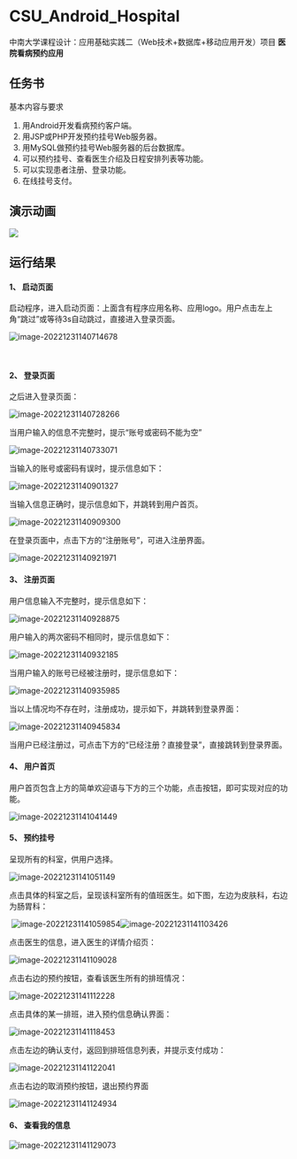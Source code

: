 # CSU_Android_Hospital
中南大学课程设计：应用基础实践二（Web技术+数据库+移动应用开发）项目 **医院看病预约应用**

## 任务书
基本内容与要求
1. 用Android开发看病预约客户端。
2. 用JSP或PHP开发预约挂号Web服务器。
3. 用MySQL做预约挂号Web服务器的后台数据库。
4. 可以预约挂号、查看医生介绍及日程安排列表等功能。
5. 可以实现患者注册、登录功能。
6. 在线挂号支付。

## 演示动画
<img src="report/PalmHospital.gif"> 

## 运行结果

#### 1、 启动页面

启动程序，进入启动页面：上面含有程序应用名称、应用logo。用户点击左上角“跳过”或等待3s自动跳过，直接进入登录页面。

 ![image-20221231140714678](images/image-20221231140714678.png)

​                               

#### 2、 登录页面

之后进入登录页面：

 ![image-20221231140728266](images/image-20221231140728266.png)

当用户输入的信息不完整时，提示“账号或密码不能为空”

 ![image-20221231140733071](images/image-20221231140733071.png)

当输入的账号或密码有误时，提示信息如下：

![image-20221231140901327](images/image-20221231140901327.png)

当输入信息正确时，提示信息如下，并跳转到用户首页。

![image-20221231140909300](images/image-20221231140909300.png)

在登录页面中，点击下方的“注册账号”，可进入注册界面。

![image-20221231140921971](images/image-20221231140921971.png)

#### 3、 注册页面

用户信息输入不完整时，提示信息如下：

 ![image-20221231140928875](images/image-20221231140928875.png)

用户输入的两次密码不相同时，提示信息如下：

 ![image-20221231140932185](images/image-20221231140932185.png)

当用户输入的账号已经被注册时，提示信息如下：

 ![image-20221231140935985](images/image-20221231140935985.png)

当以上情况均不存在时，注册成功，提示如下，并跳转到登录界面：

 ![image-20221231140945834](images/image-20221231140945834.png)

当用户已经注册过，可点击下方的“已经注册？直接登录”，直接跳转到登录界面。

#### 4、 用户首页

用户首页包含上方的简单欢迎语与下方的三个功能，点击按钮，即可实现对应的功能。

 ![image-20221231141041449](images/image-20221231141041449.png)

#### 5、 预约挂号

呈现所有的科室，供用户选择。

 ![image-20221231141051149](images/image-20221231141051149.png)

 

点击具体的科室之后，呈现该科室所有的值班医生。如下图，左边为皮肤科，右边为肠胃科：

​     ![image-20221231141059854](images/image-20221231141059854.png)![image-20221231141103426](images/image-20221231141103426.png)

点击医生的信息，进入医生的详情介绍页：

 ![image-20221231141109028](images/image-20221231141109028.png)

点击右边的预约按钮，查看该医生所有的排班情况：

 ![image-20221231141112228](images/image-20221231141112228.png)

 

点击具体的某一排班，进入预约信息确认界面：

 ![image-20221231141118453](images/image-20221231141118453.png)

点击左边的确认支付，返回到排班信息列表，并提示支付成功：

 ![image-20221231141122041](images/image-20221231141122041.png)

 

点击右边的取消预约按钮，退出预约界面

 ![image-20221231141124934](images/image-20221231141124934.png)

#### 6、 查看我的信息

 ![image-20221231141129073](images/image-20221231141129073.png)

